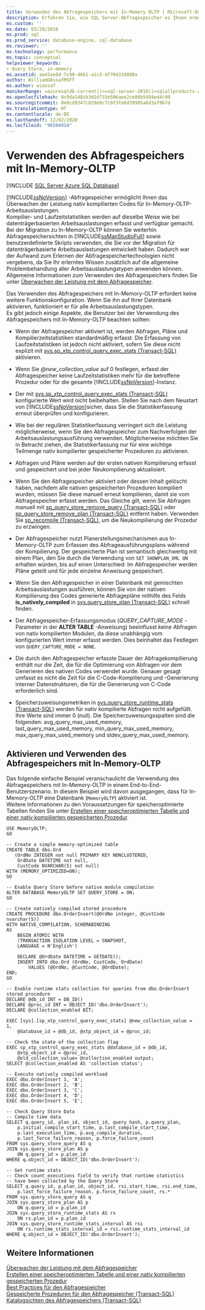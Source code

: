 ```yaml
---
title: Verwenden des Abfragespeichers mit In-Memory OLTP | Microsoft-Dokumentation
description: Erfahren Sie, wie SQL Server-Abfragespeicher es Ihnen ermöglicht, die Leistung nativ kompilierter Codes für In-Memory-OLTP-Arbeitsauslastungen zu überwachen.
ms.custom: ''
ms.date: 03/29/2016
ms.prod: sql
ms.prod_service: database-engine, sql-database
ms.reviewer: ''
ms.technology: performance
ms.topic: conceptual
helpviewer_keywords:
- Query Store, in-memory
ms.assetid: aae5ae6d-7c90-4661-a1c5-df704319888a
author: WilliamDAssafMSFT
ms.author: wiassaf
monikerRange: =azuresqldb-current||>=sql-server-2016||=sqlallproducts-allversions||>=sql-server-linux-2017||=azuresqldb-mi-current
ms.openlocfilehash: 8c0da148cb3d1d733e506aee2ce06b5494e44c90
ms.sourcegitcommit: 0e0cd9347c029e0c7c9f3fe6d39985a6d3af967d
ms.translationtype: HT
ms.contentlocale: de-DE
ms.lasthandoff: 12/02/2020
ms.locfileid: "96504914"
---
```

# <a name="using-the-query-store-with-in-memory-oltp"></a>Verwenden des Abfragespeichers mit In-Memory-OLTP
[!INCLUDE [SQL Server Azure SQL Database](../../includes/applies-to-version/sql-asdb.md)]

  [!INCLUDE[ssNoVersion](../../includes/ssnoversion-md.md)] -Abfragespeicher ermöglicht Ihnen das Überwachen der Leistung nativ kompilierten Codes für In-Memory-OLTP-Arbeitsauslastungen.  
Kompilier- und Laufzeitstatistiken werden auf dieselbe Weise wie bei datenträgerbasierten Arbeitsauslastungen erfasst und verfügbar gemacht.   
Bei der Migration zu In-Memory-OLTP können Sie weiterhin Abfragespeichersichten in [!INCLUDE[ssManStudioFull](../../includes/ssmanstudiofull-md.md)] sowie benutzerdefinierte Skripts verwenden, die Sie vor der Migration für datenträgerbasierte Arbeitsauslastungen entwickelt haben. Dadurch war der Aufwand zum Erlernen der Abfragespeichertechnologien nicht vergebens, da Sie Ihr erlerntes Wissen zusätzlich auf die allgemeine Problembehandlung aller Arbeitsauslastungstypen anwenden können.  
Allgemeine Informationen zum Verwenden des Abfragespeichers finden Sie unter [Überwachen der Leistung mit dem Abfragespeicher](../../relational-databases/performance/monitoring-performance-by-using-the-query-store.md).  
  
 Das Verwenden des Abfragespeichers mit In-Memory-OLTP erfordert keine weitere Funktionskonfiguration. Wenn Sie ihn auf Ihrer Datenbank aktivieren, funktioniert er für alle Arbeitsauslastungstypen.   
Es gibt jedoch einige Aspekte, die Benutzer bei der Verwendung des Abfragespeichers mit In-Memory-OLTP beachten sollten:  
  
-   Wenn der Abfragespeicher aktiviert ist, werden Abfragen, Pläne und Kompilierzeitstatistiken standardmäßig erfasst. Die Erfassung von Laufzeitstatistiken ist jedoch nicht aktiviert, sofern Sie diese nicht explizit mit [sys.sp_xtp_control_query_exec_stats &#40;Transact-SQL&#41;](../../relational-databases/system-stored-procedures/sys-sp-xtp-control-query-exec-stats-transact-sql.md) aktivieren.  
  
-   Wenn Sie *\@new_collection_value* auf 0 festlegen, erfasst der Abfragespeicher keine Laufzeitstatistiken mehr für die betroffene Prozedur oder für die gesamte [!INCLUDE[ssNoVersion](../../includes/ssnoversion-md.md)]-Instanz.  
  
-   Der mit [sys.sp_xtp_control_query_exec_stats &#40;Transact-SQL&#41;](../../relational-databases/system-stored-procedures/sys-sp-xtp-control-query-exec-stats-transact-sql.md) konfigurierte Wert wird nicht beibehalten. Stellen Sie nach dem Neustart von [!INCLUDE[ssNoVersion](../../includes/ssnoversion-md.md)]sicher, dass Sie die Statistikerfassung erneut überprüfen und konfigurieren.  
  
-   Wie bei der regulären Statistikerfassung verringert sich die Leistung möglicherweise, wenn Sie den Abfragespeicher zum Nachverfolgen der Arbeitsauslastungsausführung verwenden. Möglicherweise möchten Sie in Betracht ziehen, die Statistikerfassung nur für eine wichtige Teilmenge nativ kompilierter gespeicherter Prozeduren zu aktivieren.  
  
-   Abfragen und Pläne werden auf der ersten nativen Kompilierung erfasst und gespeichert und bei jeder Neukompilierung aktualisiert.  
  
-   Wenn Sie den Abfragespeicher aktiviert oder dessen Inhalt gelöscht haben, nachdem alle nativen gespeicherten Prozeduren kompiliert wurden, müssen Sie diese manuell erneut kompilieren, damit sie vom Abfragespeicher erfasst werden. Das Gleiche gilt, wenn Sie Abfragen manuell mit [sp_query_store_remove_query &#40;Transact-SQL&#41;](../../relational-databases/system-stored-procedures/sp-query-store-remove-query-transact-sql.md) oder [sp_query_store_remove_plan &#40;Transact-SQL&#41;](../../relational-databases/system-stored-procedures/sp-query-store-remove-plan-transct-sql.md) entfernt haben. Verwenden Sie [sp_recompile &#40;Transact-SQL&#41;](../../relational-databases/system-stored-procedures/sp-recompile-transact-sql.md), um die Neukompilierung der Prozedur zu erzwingen.  
  
-   Der Abfragespeicher nutzt Planerstellungsmechanismen aus In-Memory-OLTP zum Erfassen des Abfrageausführungsplans während der Kompilierung. Der gespeicherte Plan ist semantisch gleichwertig mit einem Plan, den Sie durch die Verwendung von `SET SHOWPLAN_XML ON` erhalten würden, bis auf einen Unterschied: Im Abfragespeicher werden Pläne geteilt und für jede einzelne Anweisung gespeichert.  
    
-   Wenn Sie den Abfragespeicher in einer Datenbank mit gemischten Arbeitsauslastungen ausführen, können Sie von der nativen Kompilierung des Codes generierte Abfragepläne mithilfe des Felds **is_natively_compiled** in [sys.query_store_plan &#40;Transact-SQL&#41;](../../relational-databases/system-catalog-views/sys-query-store-plan-transact-sql.md) schnell finden.  
  
-   Der Abfragespeicher-Erfassungsmodus (*QUERY_CAPTURE_MODE* -Parameter in der **ALTER TABLE** -Anweisung) beeinflusst keine Abfragen von nativ kompilierten Modulen, da diese unabhängig vom konfigurierten Wert immer erfasst werden. Dies beinhaltet das Festlegen von `QUERY_CAPTURE_MODE = NONE`.  
  
-   Die durch den Abfragespeicher erfasste Dauer der Abfragekompilierung enthält nur die Zeit, die für die Optimierung von Abfragen vor dem Generieren des nativen Codes verwendet wurde. Genauer gesagt umfasst es nicht die Zeit für die C-Code-Kompilierung und -Generierung interner Datenstrukturen, die für die Generierung von C-Code erforderlich sind.  
  
-   Speicherzuweisungsmetriken in [sys.query_store_runtime_stats &#40;Transact-SQL&#41;](../../relational-databases/system-catalog-views/sys-query-store-runtime-stats-transact-sql.md) werden für nativ kompilierte Abfragen nicht aufgefüllt. Ihre Werte sind immer 0 (null). Die Speicherzuweisungsspalten sind die folgenden: avg_query_max_used_memory, last_query_max_used_memory, min_query_max_used_memory, max_query_max_used_memory und stdev_query_max_used_memory.  
  
## <a name="enabling-and-using-query-store-with-in-memory-oltp"></a>Aktivieren und Verwenden des Abfragespeichers mit In-Memory-OLTP  
 Das folgende einfache Beispiel veranschaulicht die Verwendung des Abfragespeichers mit In-Memory-OLTP in einem End-to-End-Benutzerszenario. In diesem Beispiel wird davon ausgegangen, dass für In-Memory-OLTP eine Datenbank (`MemoryOLTP`) aktiviert ist.  
    Weitere Informationen zu den Voraussetzungen für speicheroptimierte Tabellen finden Sie unter [Erstellen einer speicheroptimierten Tabelle und einer nativ kompilierten gespeicherten Prozedur](../../relational-databases/in-memory-oltp/creating-a-memory-optimized-table-and-a-natively-compiled-stored-procedure.md).  
  
```  
USE MemoryOLTP;  
GO  
  
-- Create a simple memory-optimized table   
CREATE TABLE dbo.Ord  
   (OrdNo INTEGER not null PRIMARY KEY NONCLUSTERED,   
    OrdDate DATETIME not null,   
    CustCode NVARCHAR(5) not null)   
WITH (MEMORY_OPTIMIZED=ON);  
GO  
  
-- Enable Query Store before native module compilation  
ALTER DATABASE MemoryOLTP SET QUERY_STORE = ON;  
GO  
  
-- Create natively compiled stored procedure  
CREATE PROCEDURE dbo.OrderInsert(@OrdNo integer, @CustCode nvarchar(5))  
WITH NATIVE_COMPILATION, SCHEMABINDING  
AS   
    BEGIN ATOMIC WITH  
    (TRANSACTION ISOLATION LEVEL = SNAPSHOT,  
    LANGUAGE = N'English')  
  
    DECLARE @OrdDate DATETIME = GETDATE();  
    INSERT INTO dbo.Ord (OrdNo, CustCode, OrdDate)   
        VALUES (@OrdNo, @CustCode, @OrdDate);  
END;  
GO  
  
-- Enable runtime stats collection for queries from dbo.OrderInsert stored procedure  
DECLARE @db_id INT = DB_ID()  
DECLARE @proc_id INT = OBJECT_ID('dbo.OrderInsert');  
DECLARE @collection_enabled BIT;  
  
EXEC [sys].[sp_xtp_control_query_exec_stats] @new_collection_value = 1,   
    @database_id = @db_id, @xtp_object_id = @proc_id;  
  
-- Check the state of the collection flag  
EXEC sp_xtp_control_query_exec_stats @database_id = @db_id,   
    @xtp_object_id = @proc_id,   
    @old_collection_value= @collection_enabled output;  
SELECT @collection_enabled AS 'collection status';  
  
-- Execute natively compiled workload  
EXEC dbo.OrderInsert 1, 'A';  
EXEC dbo.OrderInsert 2, 'B';  
EXEC dbo.OrderInsert 3, 'C';  
EXEC dbo.OrderInsert 4, 'D';  
EXEC dbo.OrderInsert 5, 'E';  
  
-- Check Query Store Data  
-- Compile time data  
SELECT q.query_id, plan_id, object_id, query_hash, p.query_plan,  
    p.initial_compile_start_time, p.last_compile_start_time,   
    p.last_execution_time, p.avg_compile_duration,  
    p.last_force_failure_reason, p.force_failure_count  
FROM sys.query_store_query AS q  
JOIN sys.query_store_plan AS p   
    ON q.query_id = p.plan_id  
WHERE q.object_id = OBJECT_ID('dbo.OrderInsert');  
  
-- Get runtime stats  
-- Check count_executions field to verify that runtime statistics   
-- have been collected by the Query Store  
SELECT q.query_id, p.plan_id, object_id, rsi.start_time, rsi.end_time,    
    p.last_force_failure_reason, p.force_failure_count, rs.*  
FROM sys.query_store_query AS q  
JOIN sys.query_store_plan AS p   
    ON q.query_id = p.plan_id  
JOIN sys.query_store_runtime_stats AS rs   
    ON rs.plan_id = p.plan_id  
JOIN sys.query_store_runtime_stats_interval AS rsi   
    ON rs.runtime_stats_interval_id = rsi.runtime_stats_interval_id  
WHERE q.object_id = OBJECT_ID('dbo.OrderInsert');  
```  
  
## <a name="see-also"></a>Weitere Informationen  
 [Überwachen der Leistung mit dem Abfragespeicher](../../relational-databases/performance/monitoring-performance-by-using-the-query-store.md)   
 [Erstellen einer speicheroptimierten Tabelle und einer nativ kompilierten gespeicherten Prozedur](../../relational-databases/in-memory-oltp/creating-a-memory-optimized-table-and-a-natively-compiled-stored-procedure.md)   
 [Best Practices für den Abfragespeicher](../../relational-databases/performance/best-practice-with-the-query-store.md)   
 [Gespeicherte Prozeduren für den Abfragespeicher &#40;Transact-SQL&#41;](../../relational-databases/system-stored-procedures/query-store-stored-procedures-transact-sql.md)   
 [Katalogsichten des Abfragespeichers &#40;Transact-SQL&#41;](../../relational-databases/system-catalog-views/query-store-catalog-views-transact-sql.md)  
  
  
